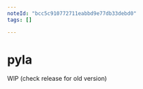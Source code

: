 ```yaml
---
noteId: "bcc5c910772711eabbd9e77db33debd0"
tags: []

---
```


# pyla

WIP (check release for old version)


 
